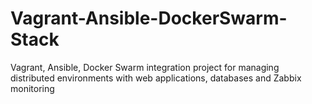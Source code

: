 # Vagrant-Ansible-DockerSwarm-Stack
Vagrant, Ansible, Docker Swarm integration project for managing distributed environments with web applications, databases and Zabbix monitoring
